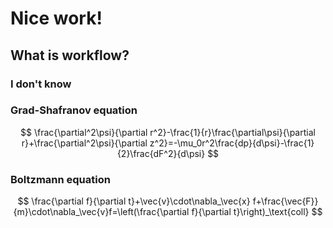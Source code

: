 # Nice work!
## What is workflow?
### I don't know
### Grad-Shafranov equation
$$
\frac{\partial^2\psi}{\partial r^2}-\frac{1}{r}\frac{\partial\psi}{\partial r}+\frac{\partial^2\psi}{\partial z^2}=-\mu_0r^2\frac{dp}{d\psi}-\frac{1}{2}\frac{dF^2}{d\psi}
$$
### Boltzmann equation
$$
\frac{\partial f}{\partial t}+\vec{v}\cdot\nabla_\vec{x} f+\frac{\vec{F}}{m}\cdot\nabla_\vec{v}f=\left(\frac{\partial f}{\partial t}\right)_\text{coll}
$$
